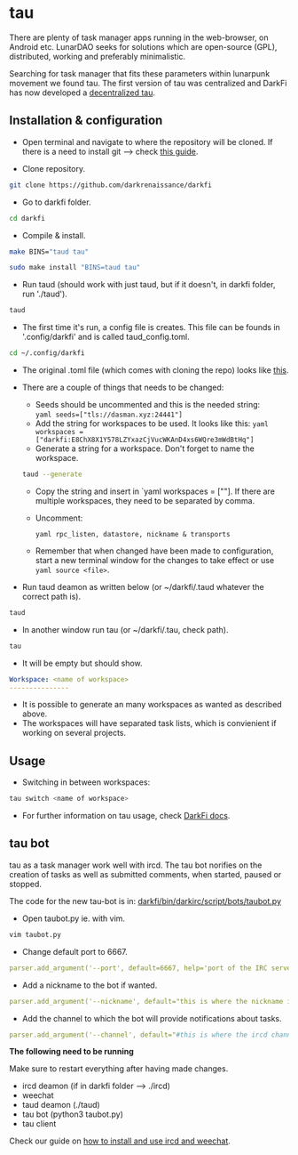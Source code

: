 # tau

There are plenty of task manager apps running in the web-browser, on Android etc. LunarDAO seeks for solutions which are open-source (GPL), distributed, working and preferably minimalistic.

Searching for task manager that fits these parameters within lunarpunk movement we found tau. The first version of tau was centralized and DarkFi has now developed a [decentralized tau](https://darkrenaissance.github.io/darkfi/misc/tau.html).

## Installation & configuration

- Open terminal and navigate to where the repository will be cloned. If there is a need to install git --> check [this guide](https://git-scm.com/book/en/v2/Getting-Started-Installing-Git).  

- Clone repository.

```sh
git clone https://github.com/darkrenaissance/darkfi 
```
- Go to darkfi folder.

```sh
cd darkfi
```
- Compile & install.

```sh
make BINS="taud tau"
```
```sh
sudo make install "BINS=taud tau"
```

- Run taud (should work with just taud, but if it doesn't, in darkfi folder, run './taud').

```sh
taud
```

- The first time it's run, a config file is creates. This file can be founds in '.config/darkfi' and is called taud_config.toml.

```sh
cd ~/.config/darkfi
```

- The original .toml file (which comes with cloning the repo) looks like [this](https://github.com/darkrenaissance/darkfi/blob/master/bin/tau/taud_config.toml).

- There are a couple of things that needs to be changed:
    - Seeds should be uncommented and this is the needed string:  
    `yaml
    seeds=["tls://dasman.xyz:24441"]
    `
    - Add the string for workspaces to be used. It looks like this:
    `yaml
    workspaces = ["darkfi:E8ChX8X1Y578LZYxazCjVucWKAnD4xs6WQre3mWdBtHq"]
    `
    - Generate a string for a workspace. Don't forget to name the workspace.

    ```sh
    taud --generate
    ```
    - Copy the string and insert in `yaml workspaces = ["<here>"]. If there are multiple workspaces, they need to be separated by comma.

    - Uncomment: 

      ```yaml rpc_listen, datastore, nickname & transports ```

    - Remember that when changed have been made to configuration, start a new terminal window for the changes to take effect or use `yaml source <file>`.

- Run taud deamon as written below (or ~/darkfi/.taud whatever the correct path is).

```sh
taud
```

- In another window run tau (or ~/darkfi/.tau, check path).

```sh
tau
```
- It will be empty but should show.

```yaml
Workspace: <name of workspace>
---------------
```

- It is possible to generate an many workspaces as wanted as described above.  
- The workspaces will have separated task lists, which is convienient if working on several projects. 

## Usage

- Switching in between workspaces:

```sh
tau switch <name of workspace>
```

- For further information on tau usage, check [DarkFi docs](https://darkrenaissance.github.io/darkfi/misc/tau.html).

## tau bot

tau as a task manager work well with ircd. The tau bot norifies on the creation of tasks as well as submitted comments, when started, paused or stopped.

The code for the new tau-bot is in: [darkfi/bin/darkirc/script/bots/taubot.py](darkfi/bin/darkirc/script/bots/taubot.py)

- Open taubot.py ie. with vim.

```sh
vim taubot.py
```

- Change default port to 6667.

```yaml
parser.add_argument('--port', default=6667, help='port of the IRC server') 
```

- Add a nickname to the bot if wanted.

```yaml
parser.add_argument('--nickname', default="this is where the nickname is entered", help='bot name')
```
- Add the channel to which the bot will provide notifications about tasks.

```yaml
parser.add_argument('--channel', default="#this is where the ircd channel name is entered", action='append', help='channel to join')
```

**The following need to be running**

Make sure to restart everything after having made changes.

- ircd deamon  (if in darkfi folder --> ./ircd)
- weechat 
- taud deamon  (./taud)
- tau bot  (python3 taubot.py)
- tau client

Check our guide on [how to install and use ircd and weechat](./ircd.md).

    




